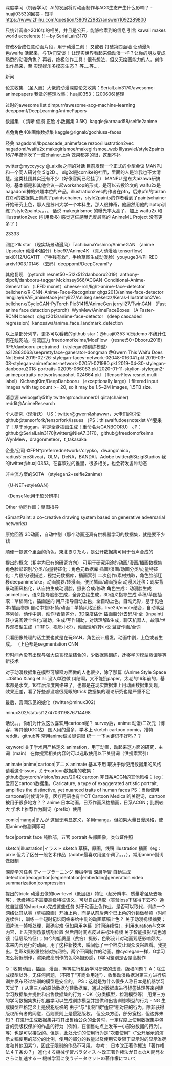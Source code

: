深度学习（机器学习）AI的发展将对动画制作与ACG生态产生什么影响？ - huaji0353的回答 - 知乎
https://www.zhihu.com/question/380922982/answer/1092289800

只统计调查>2016年的相关，并且是公开，能够检索到的信息
引言
kawaii makes world accelerate !!
--by SerialLain3170

修改&合成任意动画片段，用于动漫二创！
又或者 打破第四面墙 让动漫角色/waifu 活起来，与TA们交谈！
让现实世界看起来像动漫一样？让你的朋友变成熟悉的动漫角色？
再者，终极创作工具！很有想法，但又无绘画能力的人，创作出作品来，至 实现娱乐多模态生态？
等....等....

新闻


论文收集
（圣人惠）大佬的动漫深度论文收集：SerialLain3170/awesome-animepapers
我做的整理收集：huaji0353：[200606]整理

过时的awesome list
dimpurr/awesome-acg-machine-learning
deeppomf/DeepLearningAnimePapers

数据集
（ 清晰 低损 正脸 小数据集 3.5K）kaggle@arnaud58/selfie2anime

点兔角色40k画像数据集 kaggle@rignak/gochiusa-faces


经典
nagadomi/lbpcascade_animeface
rezoo/illustration2vec
nagadomi/waifu2x
makegirlsmoe/makegirlsmoe_web
lllyasviel/style2paints
16/7年媒体吹了一波chainer上色 效果都差的很，这里不补

twitter@myccyycy @_aixile之间的对话
目前发现一个正式的小型会议 MANPU 和一个同人研讨会 Sig2D 。
sig2d是comike的社团，里面的人是谁我也不太清楚。这类社团其实还有不少（好像官网已经挂了）
MANPU 是东大aizawa研搞的，基本都是和其他会议一起workshop的形式，是可以去投论文的
waifu2x是nagadomi神的兴趣本位的产品，illustration2vec的作者在pfn，后来pfn的taizan在i2v的数据集上训练了paintschainer，style2paints的作者看到了paintschainer开始研究上色，那人是苏州大学一个本科生，那人很神奇，他居然用他的laptop训练了style2paints。。。。
话说 makegirlsmoe 的曝光率太高了，加上 waifu2x 和 illustration2vec (引用极多) 感觉这仨是曝光度最高的 AnimeML Project 没有更多了 (

23333

网红>1k star
（现实场景动漫风）TachibanaYoshino/AnimeGAN
（anime Upscaler 动漫4K超分）bloc97/Anime4K
（真人动漫脸 tensorflow）taki0112/UGATIT
（"手残有救"，手绘草图生成动漫脸）youyuge34/PI-REC arxiv1903.10146
（去码）deeppomf/DeepCreamPy

其他复现
（pytorch resnet50+512x512danbooru2019）anthony-dipofi/danbooru-tagger
Mckinsey666/ACGAN-Conditional-Anime-Generation
（LFFD mxnet）cheese-roll/light-anime-face-detector
bellchenx/R-CNN-Anime-Face-Recognizer
qhgz2013/anime-face-detector
lengjiayi/VAE_animeface
jerryli27/AniSeg
seekerzz/Keras-Illustration2Vec
bellchenx/CycleGAN-PyTorch
Pie31415/AnimeGen
jerryli27/TwinGAN
（Fast anime face detection pytorch）WynMew/AnimeFaceBoxes
（A Faster-RCNN based）qhgz2013/anime-face-detector
（deep cascaded regression）kanosawa/anime_face_landmark_detection

以上是部分列举，更多可以看我的github star：@huaji0353
可玩demo
不统计任何在线网站，引流压力
freedomofkeima/MoeFlow
（resnet50+Dbooru2018）RF5/danbooru-pretrained
（stylegan预训练模型）a312863063/seeprettyface-ganerator-dongman
@Gwern This Waifu Does Not Exist
2019-02-26-stylegan-faces-network-02048-016041.pkl
2019-03-08-stylegan-animefaces-network-02051-021980.pkl
2019-04-30-stylegan-danbooru2018-portraits-02095-066083.pkl
2020-01-11-skylion-stylegan2-animeportraits-networksnapshot-024664.pkl
（TensorFlow resnet multi-label）KichangKim/DeepDanbooru
（exceptionally large）I filtered input images with tag count >= 20, so it may be 1.5~2M images, 1.5TB size.

消息源
weibo@fly51fly
twitter@roadrunner01
qiita(chainer)
reddit@AnimeResearch

个人研究（现活跃）
US：twitter@gwern&shawwn，大佬们的讨论github@tensorfork/tensorfork/issues
（PS：thiswaifudoesnotexist V4要来了！基于biggan，将是全身插画生成！重命名为GANBOORU）
JP：github@SerialLain3170|twitter@NieA7_3170，github@freedomofkeima
WynMew，dragonmeteor，t_takasaka

企业/公司 
©FPN*preferrednetworks'crypko，dwango'nico，radius5'cre8tiveai，OLM，DeNA，BANDAI，Adobe
twitter@SizigiStudios
我的twitter@huaji0353，在喜欢过的推里，很多相关，也会转发各种动态

非主流方案的SOTA
（stylegan2+selfie2anime）

（U-NET+styleGAN）

（DenseNet用于超分辨率）


Other
协同作画；草图指导

《SmartPaint: a co-creative drawing system based on generative adversarial networks》

原始回答
3D动画，自动中割（那个动画还真有供机器学习的数据集，就是要不少钱



顺便一提这个里面的角色，東北きりたん，是公开数据集可用于音声合成的

提出的概念（粗字为已有的研究方向）
可用于研究用途的动画/漫画/插画数据集
角色脸部识别/分类/向量特征化：角色元数据库
插画/漫画/动画分类/向量特征化：片段/分镜描述，视觉元数据库，插画索引
二次创作/素材抽取，角色脸部迁移deepanimefake，动画摘要/转漫画，便民插画/动画搜索
动漫风迁移：现实背景动画风格化，从自拍生成动漫脸，摄影合成/修改
角色生成：动漫脸生成animeface，语义指导脸部生成，全身立绘生成，3D语义指导生成
草稿/草图抽取：草稿简化，插画逆向
用户指导自动上色，全自动上色，自动光影，基于见色本/插画参照
自动中割/补帧/动画：单帧风格迁移，live2d/emote结合，自动嘴型序列帧，动作中割，动作/表情差分，3D深度估计
插画超分/去码/补全（inpaint）
轻小说阅读个性化/辅助，生成/写作辅助，对话理解&生成，聊天机器人，故事/世界观模型生成（TRPG，视觉小说），动画理解/转小说
监督作画/台词




只看图像处理的话主要也就是在玩GAN，角色设计启发，动画中割，上色或者生成。
（上色都是segmentation CNN

短时间內没有出现与强大语言模型结合的，少数据集训练，迁移学习模型蒸馏等等新技术


对于动漫数据集在模型可解释方面做的人也很少，除了那篇《Anime Style Space ...》Sitao Xiang et al. 没人单独做
纠结啊，又不能扔paper，太老的16年前的，基本都是水文，16年后深度网络来了，也都是在现实数据集上用动画数据集复现，效果还差，看了好些都没啥很亮眼的trick
数据集的理论研究也是严重不足

最后，喜闻乐见的娘化（twitter@minux302）

minux302/status/1274703119876714498

话说。。。你们为什么这么喜欢用cartoon呢？
survey后，anime 动漫/二次元（博客，等其他UGC站） 国人用的最多，学术上 sketch cartoon comic，推特reddit，github等 常用anime做关键词眼
统一 一下关键词不好吗？？

keyword 关于学术用严格定义
animation，用于动画，动起来这方面的研究，主词（main）
在你搜索相关内容时可以选取使用以下关键词（供搜索索引）

animate|anime|cartoon|アニメ
animate 基本不用
取决于你使用数据集的风格
请看这个issue，关于cartoon数据集的收集：github@pytorch/vision/issues/2042
cartoon 非日系ACGN的其他风格；（eg：爱奇艺cartoon数据集，Caricature, a type of exaggerated artistic portrait, amplifies the distinctive, yet nuanced traits of human faces
PS：当你使用cartoon的时候请注意，医疗用语也有个CT Cartoon Medical的关键词，cartoon被用于很多地方？？
anime 日本动画，日系作画风格插画，日系ACGN；比例较大
学术上推荐作为副词（prefix）使用

comic|manga|まんが
这里无明显定义，多用manga。但如果大量日漫风格，使用anime做副词即可

face|portrait
face 纯脸部，五官
portrait 头部画像，类似证件照

sketch|illustration|イラスト
sketch 草稿，原画，线稿
illustration 插画（eg：pixiv
但为了区分一般艺术作品（adobe最喜欢用这个词了。。。），常用anime副词做限制

深度学习任务
ディープラーニング 機械学習 深層学習 自動生成
detection|recognition|segmentation|embedding|generation
video summarization|compression

提出的trick:
动漫图像的low-level（低层级）特征（超分辨率、质量增强及去噪等），低级特征不需要高级特征语义，可以自由选取（实验loss下降得下去不）通过自监督的shortcuts完成这些任务
对于动画上色作业，是否可以取代，训练一个网络让其从零（草稿原画）开始上色，而是从前后两个已上色的分镜做参照（时间连续性），训练一个短时记忆网络来给中割的动画草稿上色？
关于动漫视频摘要；图片流一帧帧处理，那确实难 但如果用字幕（时间连续性），利用duration与文字内容，上去预测场景切割位置 然后用时间点反过来标注视频
关于智能摄影/调色滤镜（低层级特征）；如今的低质量（贫穷）摄影，色彩设计对动画观感影响颇大，本来内容还行的动画，用了这种新技法，瞬间低了一个档次让观众没兴趣看。我提出，色彩&摄影重控制对抗网络，两个不同制作的动画。像cyclegan一样，G学习怎么将低制作，渲染成高制作的色彩&摄影感，D学习鉴别是否是高制作


Q：收集动画，插画，漫画，等等进行机器学习研究的法律，版权问题？
A：除生成模型以外，无任何问题，（不限于“非商业用途”），收集动漫数据对第三方进行培训并发布经过培训的模型是安全的。
PS：这就是为什么很多人称日本是机器学习天堂了（
从第三方的原始数据创建数据库，通过对数据库进行标签处理等来创建学习数据集并提供和出售数据集的行为 - OK（分类模型，检测模型等）
用第三方的学习数据集执行机器学习以生成训练模型并提供和出售训练模型的行为 - NG
生成模型严格定义上是侵犯版权的
由于“与“复制”或“适应”相对应的行为，除非获得版权所有者的同意，否则原则上是侵犯版权。
但公众方面，部分宽松，但边界未知？
在进行生成数据集并将其出售给公众的业务时，一定程度上使用数据集中包含的受版权保护的作品的行为（例如，在销售站点上发布一小部分数据的行为）。等）也是可以接受的。但是，此处允许的使用行为是“次要使用”（“公开展示的演示文稿使用的部分的比例，使用的部分的数量以及使用它受限于显示时的显示准确度和其他因素“），因此无限制的作品不可用。
参考：
日本改正著作権法「著作権法４７条の７」
進化する機械学習パラダイス ～改正著作権法が日本のAI開発をさらに加速する～
機械学習に使うデータセットの著作権について
